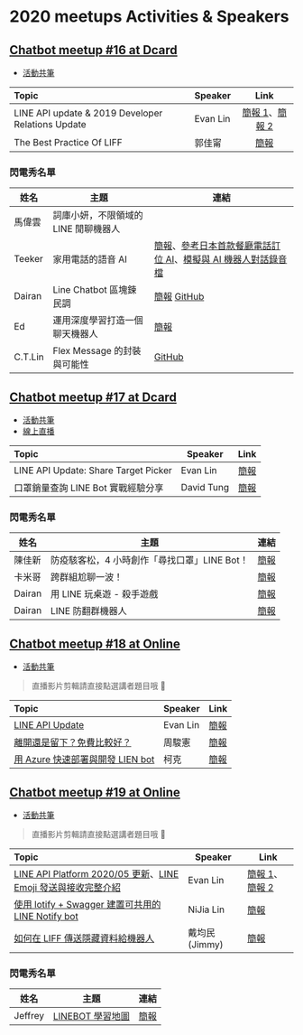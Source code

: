 # 2020 meetups Activities & Speakers

## [Chatbot meetup #16 at Dcard](https://chatbots.kktix.cc/events/meetup-016)

- [活動共筆](https://hackmd.io/@chatbot-tw/meetups-016)

| Topic                                             | Speaker  |                                                                                         Link                                                                                          |
| :------------------------------------------------ | -------- | :-----------------------------------------------------------------------------------------------------------------------------------------------------------------------------------: |
| LINE API update & 2019 Developer Relations Update | Evan Lin | [簡報 1](https://speakerdeck.com/line_developers_tw/line-api-introduction-20200115)、[簡報 2](https://speakerdeck.com/line_developers_tw/line-taiwan-developer-relations-2019-update) |
| The Best Practice Of LIFF                         | 郭佳甯   |                                      [簡報](https://docs.google.com/presentation/d/1T8muJA2tZgUfBgRLd2K_Eurek_vtJXekcq5bc_96kfU/edit#slide=id.p)                                      |

### 閃電秀名單

| 姓名    | 主題                                 | 連結                                                                                                                                                                                                                                                                             |
| ------- | ------------------------------------ | -------------------------------------------------------------------------------------------------------------------------------------------------------------------------------------------------------------------------------------------------------------------------------- |
| 馬偉雲  | 詞庫小妍，不限領域的 LINE 閒聊機器人 |                                                                                                                                                                                                                                                                                  |
| Teeker  | 家用電話的語音 AI                    | [簡報](https://drive.google.com/file/d/1hobz1_TwT3Ag04xC_ifWxFg2rrQ6kkFd/view?usp=sharing)、[參考日本首款餐廳電話訂位 AI](https://ithome.com.tw/people/135087)、[模擬與 AI 機器人對話錄音檔](https://drive.google.com/file/d/1xi5KKa4r2txlJLIDzQg0ZTp4i0gj73P4/view?usp=sharing) |
| Dairan  | Line Chatbot 區塊鍊民調              | [簡報](https://drive.google.com/file/d/1K9FIzHnxuiKeUCCK1XNCB1ScBzHVM9o4/view?usp=sharing) [GitHub](https://github.com/luckscylla/block-poll)                                                                                                                                    |
| Ed      | 運用深度學習打造一個聊天機器人       | [簡報](https://docs.google.com/presentation/d/1vyuf5wUbPJUjKr79wi0QgWxlURvlNEO-jEaBByMUjak/edit?usp=sharing)                                                                                                                                                                     |
| C.T.Lin | Flex Message 的封裝與可能性          | [GitHub](https://github.com/chentsulin/line-flex-ui)                                                                                                                                                                                                                             |

## [Chatbot meetup #17 at Dcard](https://chatbots.kktix.cc/events/meetup-017)

- [活動共筆](https://hackmd.io/@chatbot-tw/meetups-017)
- [線上直播](https://youtu.be/5Gx1ln-qYew)

| Topic                                | Speaker    |                                             Link                                              |
| :----------------------------------- | ---------- | :-------------------------------------------------------------------------------------------: |
| LINE API Update: Share Target Picker | Evan Lin   |       [簡報](https://speakerdeck.com/line_developers_tw/line-api-introduction-20200317)       |
| 口罩銷量查詢 LINE Bot 實戰經驗分享   | David Tung | [簡報](http://arock.blob.core.windows.net/blogdata202003/20200317%20chatbot%20meetup-ppp.pdf) |

### 閃電秀名單

| 姓名   | 主題                                         | 連結                                                                                                         |
| ------ | -------------------------------------------- | ------------------------------------------------------------------------------------------------------------ |
| 陳佳新 | 防疫駭客松，4 小時創作「尋找口罩」LINE Bot！ | [簡報](https://www.slideshare.net/jarsing/20200317-findingmask-linebot/)                                     |
| 卡米哥 | 跨群組尬聊一波！                             | [簡報](https://docs.google.com/presentation/d/1YrrEwwvdDFbNbG2flmdUQK_ML88yBt_fjrPOm3yT_9k/edit?usp=sharing) |
| Dairan | 用 LINE 玩桌遊 - 殺手遊戲                    | [簡報](https://drive.google.com/open?id=1pYrdVZtoKwTalOFGcnRs3R4emf3dwaZs)                                   |
| Dairan | LINE 防翻群機器人                            | [簡報](https://drive.google.com/open?id=1ek4Vpsa3p856zdkWKPiHZEmA6r226PoU)                                   |

## [Chatbot meetup #18 at Online](https://chatbots.kktix.cc/events/meetup-018)

- [活動共筆](https://hackmd.io/@chatbot-tw/meetups-018)

> 直播影片剪輯請直接點選講者題目哦 🙂

| Topic                                                            | Speaker  | Link                                                                                       |
| :--------------------------------------------------------------- | -------- | ------------------------------------------------------------------------------------------ |
| [LINE API Update](https://youtu.be/H3gG62YKi98)                  | Evan Lin | [簡報](https://speakerdeck.com/line_developers_tw/line-api-introduction-20200421)          |
| [離開還是留下？免費比較好？](https://youtu.be/Wm-XC3CFxCs)       | 周駿憲   | [簡報](https://drive.google.com/file/d/1XGowMmr614G3Tx2DW6N9uvwrVseVHpTL/view?usp=sharing) |
| [用 Azure 快速部署與開發 LIEN bot](https://youtu.be/SGlXo-vCjpo) | 柯克     | [簡報](https://www.slideshare.net/KoKo164/azure-line-bot/)                                 |

## [Chatbot meetup #19 at Online](https://chatbots.kktix.cc/events/meetup-019)

- [活動共筆](https://hackmd.io/@chatbot-tw/meetups-019)

> 直播影片剪輯請直接點選講者題目哦 🙂

| Topic                                                                                                                                                       | Speaker       | Link                                                                                                                                                                                                         |
| :---------------------------------------------------------------------------------------------------------------------------------------------------------- | ------------- | ------------------------------------------------------------------------------------------------------------------------------------------------------------------------------------------------------------ |
| [LINE API Platform 2020/05 更新](https://www.youtube.com/watch?v=MN2VFesxB3U)、[LINE Emoji 發送與接收完整介紹](https://www.youtube.com/watch?v=AtgpzgqClRI) | Evan Lin      | [簡報 1](https://speakerdeck.com/line_developers_tw/line-developer-oa-update-and-api-update-2020-may)、[簡報 2](https://speakerdeck.com/line_developers_tw/detail-in-line-emoji-in-text-messaging-by-golang) |
| [使用 lotify + Swagger 建置可共用的 LINE Notify bot](https://www.youtube.com/watch?v=agYVz6dzh1I)                                                           | NiJia Lin     | [簡報](https://www.slideshare.net/JiaYuLin6/build-line-notify-bot-by-lotify-and-create-client-library-by-swagger-20200527-234623929)                                                                         |
| [如何在 LIFF 傳送隱藏資料給機器人](https://youtu.be/PuGOObhI5oA)                                                                                            | 戴均民(Jimmy) | [簡報](https://lihi1.com/6yN6B)                                                                                                                                                                              |

### 閃電秀名單

| 姓名    | 主題                                             | 連結                                                                                      |
| ------- | ------------------------------------------------ | ----------------------------------------------------------------------------------------- |
| Jeffrey | [LINEBOT 學習地圖](https://youtu.be/FxLxyhGyP-4) | [簡報](https://jamboard.google.com/d/17PXCjzj2dTsxyjRglLaWibW2ul02pcb2yk7qtNhHSC8/viewer) |
